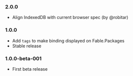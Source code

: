 ### 2.0.0 

* Align IndexedDB with current browser spec (by @robitar)

### 1.0.0 

* Add `tags` to make binding displayed on Fable.Packages
* Stable release

### 1.0.0-beta-001

* First beta release 
